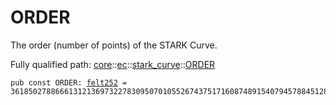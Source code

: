 # ORDER

The order (number of points) of the STARK Curve.

Fully qualified path: [core](./core.md)::[ec](./core-ec.md)::[stark_curve](./core-ec-stark_curve.md)::[ORDER](./core-ec-stark_curve-ORDER.md)

<pre><code class="language-cairo">pub const ORDER: <a href="core-felt252.html">felt252</a> = 3618502788666131213697322783095070105526743751716087489154079457884512865583;</code></pre>

